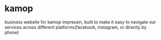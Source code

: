 # kamop
business website for kamop impressin, built to make it easy to navigate our services across different platforms(facebook, instagram, or directly by phone)

